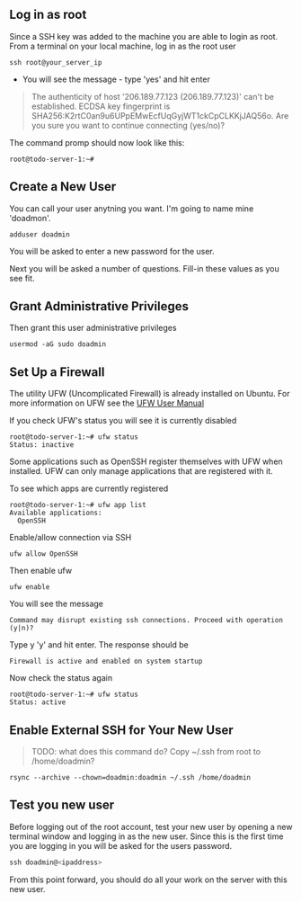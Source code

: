 ## Log in as root

Since a SSH key was added to the machine you are able to login as root. From a terminal on your local machine, log in as the root user
```console
ssh root@your_server_ip
```

- You will see the message - type 'yes' and hit enter
> The authenticity of host '206.189.77.123 (206.189.77.123)' can't be established.
> ECDSA key fingerprint is SHA256:K2rtC0an9u6UPpEMwEcfUqGyjWT1ckCpCLKKjJAQ56o.
> Are you sure you want to continue connecting (yes/no)?

The command promp should now look like this:
```console
root@todo-server-1:~#
```

## Create a New User
You can call your user anytning you want. I'm going to name mine 'doadmon'.
```console
adduser doadmin
```
You will be asked to enter a new password for the user.

Next you will be asked a number of questions. Fill-in these values as you see fit.

## Grant Administrative Privileges
Then grant this user administrative privileges
```console
usermod -aG sudo doadmin
```

## Set Up a Firewall
The utility UFW (Uncomplicated Firewall) is already installed on Ubuntu. For more information on UFW see the [UFW User Manual](http://manpages.ubuntu.com/manpages/bionic/en/man8/ufw.8.html)

If you check UFW's status you will see it is currently disabled
```console
root@todo-server-1:~# ufw status
Status: inactive
```
Some applications such as OpenSSH register themselves with UFW when installed. UFW can only manage applications that are registered with it.

To see which apps are currently registered
```console
root@todo-server-1:~# ufw app list
Available applications:
  OpenSSH
```
Enable/allow connection via SSH
```console
ufw allow OpenSSH
```
Then enable ufw
```console
ufw enable
```
You will see the message
```console
Command may disrupt existing ssh connections. Proceed with operation (y|n)?
```
Type y
'y' and hit enter. The response should be
```console
Firewall is active and enabled on system startup
```
Now check the status again

```console
root@todo-server-1:~# ufw status
Status: active
```

## Enable External SSH for Your New User
> TODO: what does this command do? Copy ~/.ssh from root to /home/doadmin?

```console
rsync --archive --chown=doadmin:doadmin ~/.ssh /home/doadmin
```

## Test you new user
Before logging out of the root account, test your new user by opening a new terminal window and logging in as the new user. Since this is the first time you are logging in you will be asked for the users password.

```js
ssh doadmin@<ipaddress>
```
From this point forward, you should do all your work on the server with this new user.
